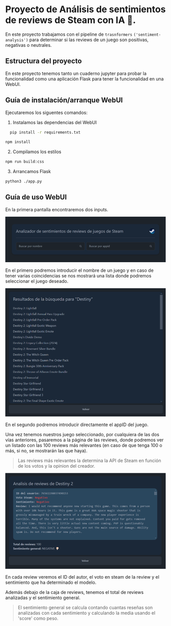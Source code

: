 # Proyecto de Análisis de sentimientos de reviews de Steam con IA 🤖.

En este proyecto trabajamos con el pipeline de `trasnformers` `('sentiment-analysis')` para determinar si las reviews de un juego son positivas, negativas o neutrales.

## Estructura del proyecto
En este proyecto tenemos tanto un cuaderno jupyter para probar la funcionalidad como una aplicación Flask para tener la funcionalidad en una WebUI.

## Guía de instalación/arranque WebUI
Ejecutaremos los siguentes comandos:


1. Instalamos las dependencias del WebUI
 ```sh 
   pip install -r requirements.txt
   ```

```sh
npm install
```
2. Compilamos los estilos
```sh
npm run build:css
```

3. Arrancamos Flask
```sh
python3 ./app.py
```

## Guía de uso WebUI
En la primera pantalla encontraremos dos inputs.

![index.html](./readme_imgs/image.png)

En el primero podremos introducir el nombre de un juego y en caso de tener varias coincidencias se nos mostrará una lista donde podremos seleccionar el juego deseado.

![results.html](./readme_imgs/image-1.png)

En el segundo podremos introducir directamente el appID del juego.

Una vez tenemos nuestros juego seleccionado, por cualquiera de las dos vías anteriores, pasaremos a la página de las reviews, donde podremos ver un listado con las 100 reviews más relevantes (en caso de que tenga 100 o más, si no, se mostrarán las que haya).

> Las reviews más relevantes la  determina la API de Steam en función de los votos y la opinion del creador.

![reviews.html](./readme_imgs/image-2.png)

En cada review veremos el ID del autor, el voto en steam de la review y el sentimiento que ha determinado el modelo.

Además debajo de la caja de reviews, tenemos el total de reviews analizadas y el sentimiento general.

> El sentimiento general se calcula contando cuantas reseñas son analizadas con cada sentimiento y calculando la media usando el 'score' como peso.